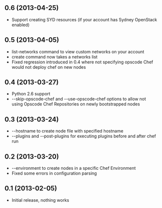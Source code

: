## 0.6 (2013-04-25)

* Support creating SYD resources (if your account has Sydney OpenStack
  enabled)

## 0.5 (2013-04-05)

* list-networks command to view custom networks on your account
* create command now takes a networks list
* Fixed regression introduced in 0.4 where not specifying opscode
  Chef would not deploy chef on new nodes

## 0.4 (2013-03-27)

* Python 2.6 support
* --skip-opscode-chef and --use-opscode-chef options to allow not using
  Opscode Chef Repositories on newly bootstrapped nodes

## 0.3 (2013-03-24)

* --hostname to create node file with specified hostname
* --plugins and --post-plugins for executing plugins before and after chef run

## 0.2 (2013-03-20)

* --environment to create nodes in a specific Chef Environment
* Fixed some errors in configuration parsing

## 0.1 (2013-02-05)

* Initial release, nothing works
